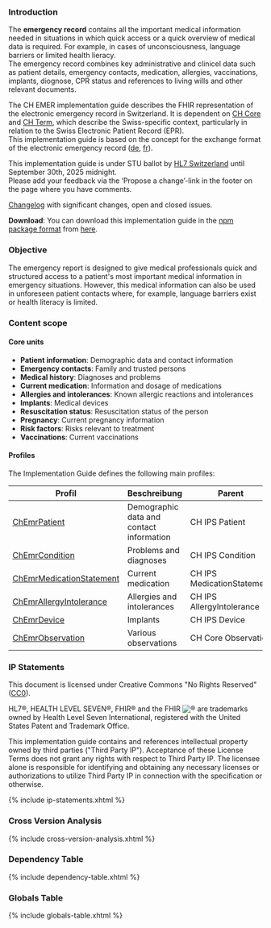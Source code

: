 ### Introduction
The **emergency record** contains all the important medical information needed in situations in which quick access or a quick overview of medical data is required. For example, in cases of unconsciousness, language barriers or limited health lieracy.   
The emergency record combines key administrative and clinicel data such as patient details, emergency contacts, medication, allergies, vaccinations, implants, diognose, CPR status and references to living wills and other relevant documents.

The CH EMER implementation guide describes the FHIR representation of the electronic emergency record in Switzerland. It is dependent on [CH Core](http://fhir.ch/ig/ch-core/index.html) and [CH Term](http://fhir.ch/ig/ch-term/index.html), which describe the Swiss-specific context, particularly in relation to the Swiss Electronic Patient Record (EPR).   
This implementation guide is based on the concept for the exchange format of the electronic emergency record ([de](https://www.e-health-suisse.ch/upload/documents/Konzept_eNotfallpass_DE.pdf), [fr](https://www.e-health-suisse.ch/upload/documents/Konzept_Notfallpass_FR.pdf)).

<div markdown="1" class="stu-note">

This implementation guide is under STU ballot by [HL7 Switzerland](https://www.hl7.ch/de/) until September 30th, 2025 midnight.   
Please add your feedback via the ‘Propose a change’-link in the footer on the page where you have comments.

[Changelog](pjolo/emr/changelog.html) with significant changes, open and closed issues.

</div>

**Download**: You can download this implementation guide in the [npm package format](https://confluence.hl7.org/display/FHIR/NPM+Package+Specification) from [here](package.tgz).

### Objective

The emergency report is designed to give medical professionals quick and structured access to a patient's most important medical information in emergency situations. However, this medical information can also be used in unforeseen patient contacts where, for example, language barriers exist or health literacy is limited.

### Content scope

#### Core units

* **Patient information**: Demographic data and contact information
* **Emergency contacts**: Family and trusted persons
* **Medical history**: Diagnoses and problems
* **Current medication**: Information and dosage of medications
* **Allergies and intolerances**: Known allergic reactions and intolerances
* **Implants**: Medical devices
* **Resuscitation status**: Resuscitation status of the person
* **Pregnancy**: Current pregnancy information
* **Risk factors**: Risks relevant to treatment
* **Vaccinations**: Current vaccinations

#### Profiles

The Implementation Guide defines the following main profiles:

| Profil | Beschreibung | Parent |
|--------|--------------|---------|
| [ChEmrPatient](https://pjolo.github.io/emr/StructureDefinition-ch-emr-patient.html) | Demographic data and contact information | CH IPS Patient |
| [ChEmrCondition](https://pjolo.github.io/emr/StructureDefinition-ch-emr-condition.html) | Problems and diagnoses | CH IPS Condition |
| [ChEmrMedicationStatement](https://pjolo.github.io/emr/StructureDefinition-ch-emer-medicationstatement.html) | Current medication | CH IPS MedicationStatement |
| [ChEmrAllergyIntolerance](https://pjolo.github.io/emr/StructureDefinition-ch-emr-allergyintolerance.html) | Allergies and intolerances | CH IPS AllergyIntolerance |
| [ChEmrDevice](https://pjolo.github.io/emr/StructureDefinition-ch-emr-device.html) | Implants  | CH IPS Device |
| [ChEmrObservation](https://pjolo.github.io/emr/StructureDefinition-ch-emr-observation.html) | Various observations | CH Core Observation |

### IP Statements
This document is licensed under Creative Commons "No Rights Reserved" ([CC0](https://creativecommons.org/publicdomain/zero/1.0/)).

HL7®, HEALTH LEVEL SEVEN®, FHIR® and the FHIR <img src="icon-fhir-16.png" style="float: none; margin: 0px; padding: 0px; vertical-align: bottom"/>&reg; are trademarks owned by Health Level Seven International, registered with the United States Patent and Trademark Office.

This implementation guide contains and references intellectual property owned by third parties ("Third Party IP"). Acceptance of these License Terms does not grant any rights with respect to Third Party IP. The licensee alone is responsible for identifying and obtaining any necessary licenses or authorizations to utilize Third Party IP in connection with the specification or otherwise.

{% include ip-statements.xhtml %}

### Cross Version Analysis

{% include cross-version-analysis.xhtml %}

### Dependency Table

{% include dependency-table.xhtml %}

### Globals Table

{% include globals-table.xhtml %}
